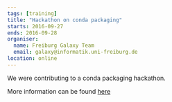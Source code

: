 ```yaml
---
tags: [training]
title: "Hackathon on conda packaging"
starts: 2016-09-27
ends: 2016-09-28
organiser:
  name: Freiburg Galaxy Team
  email: galaxy@informatik.uni-freiburg.de
location: online
---
```


We were contributing to a conda packaging hackathon.

More information can be found [here](https://github.com/galaxyproteomics/tools-galaxyp/issues/57)